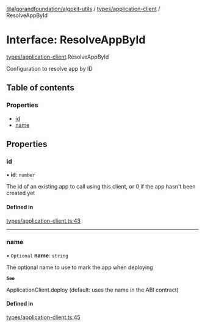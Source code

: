 [@algorandfoundation/algokit-utils](../README.md) / [types/application-client](../modules/types_application_client.md) / ResolveAppById

# Interface: ResolveAppById

[types/application-client](../modules/types_application_client.md).ResolveAppById

Configuration to resolve app by ID

## Table of contents

### Properties

- [id](types_application_client.ResolveAppById.md#id)
- [name](types_application_client.ResolveAppById.md#name)

## Properties

### id

• **id**: `number`

The id of an existing app to call using this client, or 0 if the app hasn't been created yet

#### Defined in

[types/application-client.ts:43](https://github.com/algorandfoundation/algokit-utils-ts/blob/main/src/types/application-client.ts#L43)

___

### name

• `Optional` **name**: `string`

The optional name to use to mark the app when deploying

**`See`**

ApplicationClient.deploy (default: uses the name in the ABI contract)

#### Defined in

[types/application-client.ts:45](https://github.com/algorandfoundation/algokit-utils-ts/blob/main/src/types/application-client.ts#L45)
